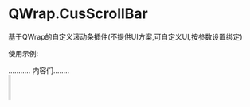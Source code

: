 QWrap.CusScrollBar
==================

基于QWrap的自定义滚动条插件(不提供UI方案,可自定义UI,按参数设置绑定)


使用示例:
<div class="main">
    ........... 内容们........
</div>
<div class="scroll-wrap" style="position:relative;width:5px; height:500px;" title="滚动条容器">
  <div class="scroll-slider" style="position:absolute;top:0;width:5px; height:50px; background-color:#ddd;" title="滚动条滑块">
  </div>  
</div>

<script>
var myScroll = new CusScrollBar({scrollDir:"y",contSelector:".main",scrollBarSelector:".scroll-wrap",scrollSliderSelector:".scroll-slider"});
</script>

